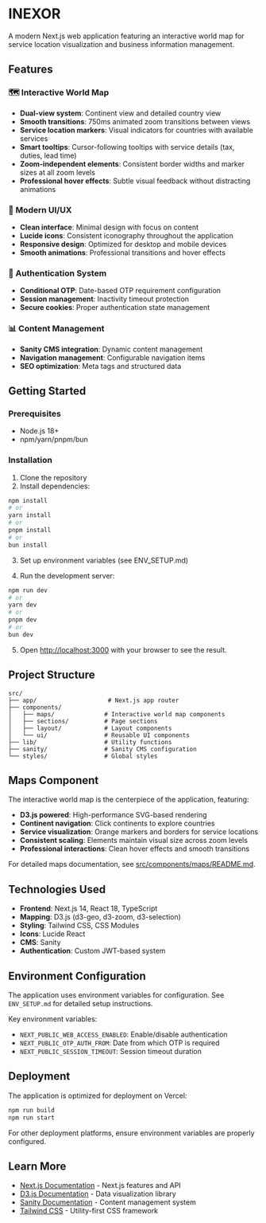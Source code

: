 # INEXOR

A modern Next.js web application featuring an interactive world map for service location visualization and business information management.

## Features

### 🗺️ Interactive World Map
- **Dual-view system**: Continent view and detailed country view
- **Smooth transitions**: 750ms animated zoom transitions between views
- **Service location markers**: Visual indicators for countries with available services
- **Smart tooltips**: Cursor-following tooltips with service details (tax, duties, lead time)
- **Zoom-independent elements**: Consistent border widths and marker sizes at all zoom levels
- **Professional hover effects**: Subtle visual feedback without distracting animations

### 🎨 Modern UI/UX
- **Clean interface**: Minimal design with focus on content
- **Lucide icons**: Consistent iconography throughout the application
- **Responsive design**: Optimized for desktop and mobile devices
- **Smooth animations**: Professional transitions and hover effects

### 🔐 Authentication System
- **Conditional OTP**: Date-based OTP requirement configuration
- **Session management**: Inactivity timeout protection
- **Secure cookies**: Proper authentication state management

### 📊 Content Management
- **Sanity CMS integration**: Dynamic content management
- **Navigation management**: Configurable navigation items
- **SEO optimization**: Meta tags and structured data

## Getting Started

### Prerequisites
- Node.js 18+ 
- npm/yarn/pnpm/bun

### Installation

1. Clone the repository
2. Install dependencies:

```bash
npm install
# or
yarn install
# or
pnpm install
# or
bun install
```

3. Set up environment variables (see ENV_SETUP.md)

4. Run the development server:

```bash
npm run dev
# or
yarn dev
# or
pnpm dev
# or
bun dev
```

5. Open [http://localhost:3000](http://localhost:3000) with your browser to see the result.

## Project Structure

```
src/
├── app/                    # Next.js app router
├── components/
│   ├── maps/              # Interactive world map components
│   ├── sections/          # Page sections
│   ├── layout/            # Layout components
│   └── ui/                # Reusable UI components
├── lib/                   # Utility functions
├── sanity/                # Sanity CMS configuration
└── styles/                # Global styles
```

## Maps Component

The interactive world map is the centerpiece of the application, featuring:

- **D3.js powered**: High-performance SVG-based rendering
- **Continent navigation**: Click continents to explore countries
- **Service visualization**: Orange markers and borders for service locations
- **Consistent scaling**: Elements maintain visual size across zoom levels
- **Professional interactions**: Clean hover effects and smooth transitions

For detailed maps documentation, see [src/components/maps/README.md](src/components/maps/README.md).

## Technologies Used

- **Frontend**: Next.js 14, React 18, TypeScript
- **Mapping**: D3.js (d3-geo, d3-zoom, d3-selection)
- **Styling**: Tailwind CSS, CSS Modules
- **Icons**: Lucide React
- **CMS**: Sanity
- **Authentication**: Custom JWT-based system

## Environment Configuration

The application uses environment variables for configuration. See `ENV_SETUP.md` for detailed setup instructions.

Key environment variables:
- `NEXT_PUBLIC_WEB_ACCESS_ENABLED`: Enable/disable authentication
- `NEXT_PUBLIC_OTP_AUTH_FROM`: Date from which OTP is required
- `NEXT_PUBLIC_SESSION_TIMEOUT`: Session timeout duration

## Deployment

The application is optimized for deployment on Vercel:

```bash
npm run build
npm run start
```

For other deployment platforms, ensure environment variables are properly configured.

## Learn More

- [Next.js Documentation](https://nextjs.org/docs) - Next.js features and API
- [D3.js Documentation](https://d3js.org/) - Data visualization library
- [Sanity Documentation](https://www.sanity.io/docs) - Content management system
- [Tailwind CSS](https://tailwindcss.com/docs) - Utility-first CSS framework
